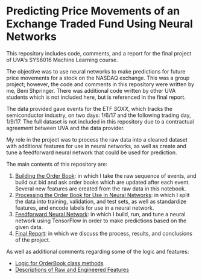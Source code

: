 # Predicting Price Movements of an Exchange Traded Fund Using Neural Networks

This repository includes code, comments, and a report for the final project of UVA's SYS6016 Machine Learning course. 

The objective was to use neural networks to make predictions for future price movements for a stock on the NASDAQ exchange. This was a group project; however, the code and comments in this repository were written by me, Beni Shpringer. There was additional code written by other UVA students which is not included here, but is referenced in the final report.

The data provided gave events for the ETF _SOXX_, which tracks the semiconductor industry, on two days: 1/6/17 and the following trading day, 1/9/17. The full dataset is not included in this repository due to a contractual agreement between UVA and the data provider.

My role in the project was to process the raw data into a cleaned dataset with additional features for use in neural networks, as well as create and tune a feedforward neural network that could be used for prediction.

The main contents of this repository are:
1. [Building the Order Book](https://github.com/bshpringer/neural-network-stock-prediction/blob/master/code/build_order_book.ipynb): in which I take the raw sequence of events, and build out bid and ask order books which are updated after each event. Several new features are created from the raw data in this notebook.
2. [Processing the Order Book for Use in Neural Networks](https://github.com/bshpringer/neural-network-stock-prediction/blob/master/code/neural_net.ipynb): in which I split the data into training, validation, and test sets, as well as standardize features, and encode labels for use in a neural network.
3. [Feedforward Neural Network](https://github.com/bshpringer/neural-network-stock-prediction/blob/master/code/neural_net.ipynb): in which I build, run, and tune a neural network using TensorFlow in order to make predictions based on the given data.
4. [Final Report](https://github.com/bshpringer/neural-network-stock-prediction/blob/master/info/Final_Report.pdf): in which we discuss the process, results, and conclusions of the project.

As well as additional comments regarding some of the logic and features:
* [Logic for OrderBook class methods](https://github.com/bshpringer/neural-network-stock-prediction/blob/master/info/OrderBook_Methods.ipynb)
* [Descriptions of Raw and Engineered Features](https://github.com/bshpringer/neural-network-stock-prediction/blob/master/info/Column_Descriptions.ipynb)
